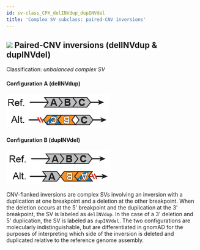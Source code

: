 ```yaml
---
id: sv-class_CPX_delINVdup_dupINVdel
title: 'Complex SV subclass: paired-CNV inversions'
---
```


## ![](https://placehold.it/15/71E38C/000000?text=+) Paired-CNV inversions (delINVdup & dupINVdel)

Classification: _unbalanced complex SV_

#### Configuration A (delINVdup)

![Paired-CNV inversion (delINVdup)](gnomAD_browser.SV_schematics_delINVdup.png)

#### Configuration B (dupINVdel)

![Paired-CNV inversion (dupINVdel)](gnomAD_browser.SV_schematics_dupINVdel.png)

CNV-flanked inversions are complex SVs involving an inversion with a duplication at one breakpoint and a deletion at the other breakpoint.  When the deletion occurs at the 5' breakpoint and the duplication at the 3' breakpoint, the SV is labeled as `delINVdup`. In the case of a 3' deletion and 5' duplication, the SV is labeled as `dupINVdel`. The two configurations are molecularly indistinguishable, but are differentiated in gnomAD for the purposes of interpreting which side of the inversion is deleted and duplicated relative to the reference genome assembly.
